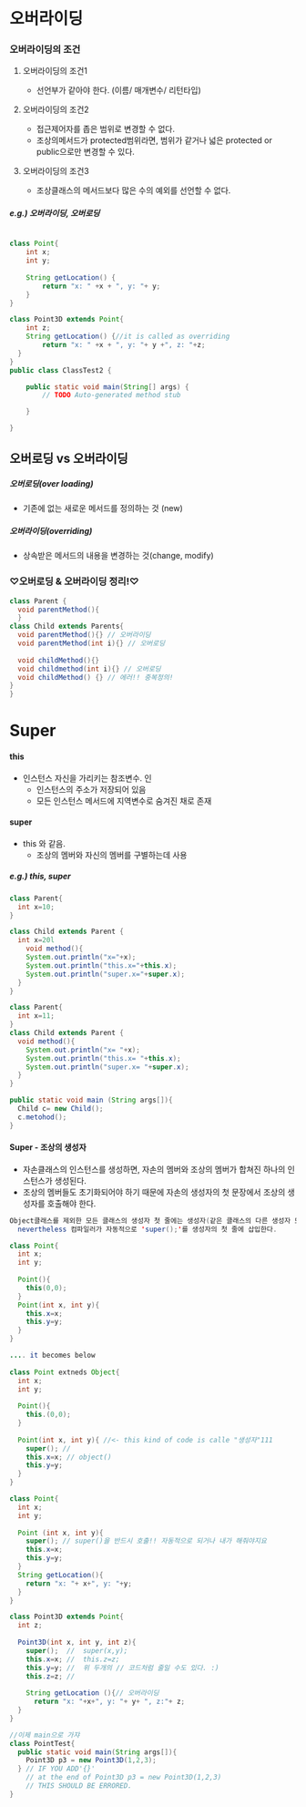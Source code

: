 # 오버라이딩

### 오버라이딩의 조건

1. 오버라이딩의 조건1
   * 선언부가 같아야 한다. (이름/ 매개변수/ 리턴타입)

2. 오버라이딩의 조건2
   * 접근제어자를 좁은 범위로 변경할 수 없다.
   * 조상의메서드가 protected범위라면, 범위가 같거나 넓은 protected or public으로만 변경할 수 있다.

3. 오버라이딩의 조건3
   * 조상클래스의 메서드보다 많은 수의 예외를 선언할 수 없다.



##### e.g.) 오버라이딩, 오버로딩

~~~java

class Point{
	int x;
	int y;
	
	String getLocation() {
		return "x: " +x + ", y: "+ y;
	}
}

class Point3D extends Point{
	int z;
	String getLocation() {//it is called as overriding
		return "x: " +x + ", y: "+ y +", z: "+z;
  }
}
public class ClassTest2 {

	public static void main(String[] args) {
		// TODO Auto-generated method stub

	}

}
~~~





## 오버로딩 vs 오버라이딩

##### 오버로딩(over loading)

* 기존에 없는 새로운 메서드를 정의하는 것 (new)

##### 오버라이딩(overriding)

* 상속받은 메서드의 내용을 변경하는 것(change, modify)



### ♡오버로딩 & 오버라이딩  정리!♡

~~~java
class Parent {
  void parentMethod(){
  }
class Child extends Parents{
  void parentMethod(){} // 오버라이딩
  void parentMethod(int i){} // 오버로딩
  
  void childMethod(){} 
  void childmethod(int i){} // 오버로딩
  void childMethod() {} // 에러!! 중복정의!
}
}
~~~



# Super

#### this 

- 인스턴스 자신을 가리키는 참조변수. 인
  - 인스턴스의 주소가 저장되어 있음
  - 모든 인스턴스 메서드에 지역변수로 숨겨진 채로 존재

#### super

* this 와 같음.
  * 조상의 멤버와 자신의 멤버를 구별하는데 사용



##### e.g.) this, super

~~~java
class Parent{
  int x=10;
}

class Child extends Parent {
  int x=20l
    void method(){
    System.out.println("x="+x);
    System.out.println("this.x="+this.x);
    System.out.println("super.x="+super.x);
  }
}
~~~

~~~java
class Parent{
  int x=11;
}
class Child extends Parent {
  void method(){
    System.out.println("x= "+x);
    System.out.println("this.x= "+this.x);
    System.out.println("super.x= "+super.x);
  }
}

public static void main (String args[]){
  Child c= new Child();
  c.metohod();
}
~~~



#### Super - 조상의 생성자

* 자손클래스의 인스턴스를 생성하면, 자손의 멤버와 조상의 멤버가 합쳐진 하나의 인스턴스가 생성된다.
* 조상의 멤버들도 초기화되어야 하기 때문에 자손의 생성자의 첫 문장에서 조상의 생성자를 호출해야 한다.

~~~java
Object클래스를 제외한 모든 클래스의 생성자 첫 줄에는 생성자(같은 클래스의 다른 생성자 또는 조상의 생성자)를 호출해야한다.
  nevertheless 컴파일러가 자동적으로 'super();'를 생성자의 첫 줄에 삽입한다.
~~~

~~~java
class Point{
  int x;
  int y;
  
  Point(){
    this(0,0);
  }
  Point(int x, int y){
    this.x=x;
    this.y=y;
  }
}

.... it becomes below
  
class Point extneds Object{
  int x;
  int y;
  
  Point(){
    this.(0,0);
  }
  
  Point(int x, int y){ //<- this kind of code is calle "생성자"111
    super(); // 
    this.x=x; // object()
    this.y=y;
  }
}
~~~

~~~java
class Point{
  int x;
  int y;
  
  Point (int x, int y){
    super(); // super()을 반드시 호출!! 자동적으로 되거나 내가 해줘야지요
    this.x=x;
    this.y=y;
  }
  String getLocation(){
    return "x: "+ x+", y: "+y;
  }
}

class Point3D extends Point{
  int z;
  
  Point3D(int x, int y, int z){
    super();  //  super(x,y);
    this.x=x; //  this.z=z; 
    this.y=y; //  위 두개의 // 코드처럼 줄일 수도 있다. :)
    this.z=z; //
    
    String getLocation (){// 오버라이딩
      return "x: "+x+", y: "+ y+ ", z:"+ z;
  }
}

//이제 main으로 가쟈
class PointTest{
  public static void main(String args[]){
    Point3D p3 = new Point3D(1,2,3);
  } // IF YOU ADD'{}' 
    // at the end of Point3D p3 = new Point3D(1,2,3) 
    // THIS SHOULD BE ERRORED.
}
~~~

